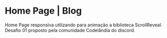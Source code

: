 # Home Page | Blog
 Home Page responsiva utilizando para animação a biblioteca ScrollReveal. Desafio 01 proposto pela comunidade Codelândia do discord.
